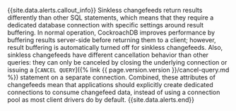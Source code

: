 {{site.data.alerts.callout_info}}
Sinkless changefeeds return results differently than other SQL statements, which means that they require a dedicated database connection with specific settings around result buffering. In normal operation, CockroachDB improves performance by buffering results server-side before returning them to a client; however, result buffering is automatically turned off for sinkless changefeeds. Also, sinkless changefeeds have different cancellation behavior than other queries: they can only be canceled by closing the underlying connection or issuing a  [`CANCEL QUERY`]({% link {{ page.version.version }}/cancel-query.md %}) statement on a separate connection. Combined, these attributes of changefeeds mean that applications should explicitly create dedicated connections to consume changefeed data, instead of using a connection pool as most client drivers do by default.
{{site.data.alerts.end}}
